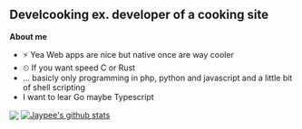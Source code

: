 ## Develcooking ex. developer of a cooking site

<!--
**develcooking/develcooking** is a ✨ _special_ ✨ repository because its `README.md` (this file) appears on your GitHub profile.

Here are some ideas to get you started:

- 🔭 I’m currently working on ...
- 🌱 I’m currently learning ...
- 👯 I’m looking to collaborate on ...
- 🤔 I’m looking for help with ...
- 💬 Ask me about ...
- 📫 How to reach me: ...
- 😄 Pronouns: ...
- ⚡ Fun fact: ...
-->
**About me**
- ⚡ Yea Web apps are nice but native once are way cooler
- ⏲ If you want speed C or Rust
- ... basicly only programming in php, python and javascript and a little bit of shell scripting
- I want to lear Go maybe Typescript

<a href="https://github.com/anuraghazra/github-readme-stats"><img align="center" src="https://github-readme-stats.vercel.app/api/top-langs/?username=develcooking&layout=compact&hide_border=true&" /></a>  <a href="https://github.com/anuraghazra/github-readme-stats"><img align="center" src="https://github-readme-stats.vercel.app/api?username=develcooking&show_icons=true&include_all_commits=true&hide_border=true&hide_rank=true" alt="Jaypee's github stats" /></a> 
